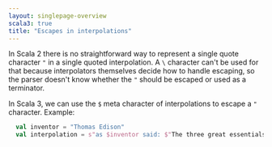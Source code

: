 ```yaml
---
layout: singlepage-overview
scala3: true
title: "Escapes in interpolations"
---
```


In Scala 2 there is no straightforward way to represent a single quote character `"` in a single quoted interpolation. A `\` character can't be used for that because interpolators themselves decide how to handle escaping, so the parser doesn't know whether the `"` should be escaped or used as a terminator.

In Scala 3, we can use the `$` meta character of interpolations to escape a `"` character. Example:

```scala
  val inventor = "Thomas Edison"
  val interpolation = s"as $inventor said: $"The three great essentials to achieve anything worth while are: Hard work, Stick-to-itiveness, and Common sense.$""
```
